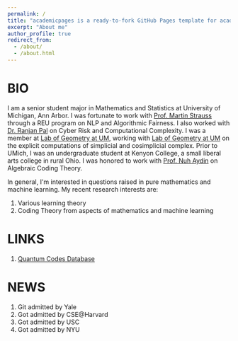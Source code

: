 ```yaml
---
permalink: /
title: "academicpages is a ready-to-fork GitHub Pages template for academic personal websites"
excerpt: "About me"
author_profile: true
redirect_from: 
  - /about/
  - /about.html
---
```



BIO
======
I am a senior student major in Mathematics and Statistics at University of Michigan, Ann Arbor. I was fortunate to work with [Prof. Martin Strauss](https://web.eecs.umich.edu/~martinjs/) through a REU program on NLP and Algorithmic Fairness. I also worked with [Dr. Ranjan Pal](https://sites.google.com/umich.edu/ranjanswebspace/home) on Cyber Risk and Computational Complexity. I was a member at [Lab of Geometry at UM](https://lsa.umich.edu/math/undergraduates/research-and-career-opportunities/LoGM.html), working with [Lab of Geometry at UM](https://lsa.umich.edu/math/undergraduates/research-and-career-opportunities/LoGM.html) on the explicit computations of simplicial and cosimplicial complex. Prior to UMich, I was an undergraduate student at Kenyon College, a small liberal arts college in rural Ohio. I was honored to work with [Prof. Nuh Aydin](https://www2.kenyon.edu/Depts/Math/Aydin/) on Algebraic Coding Theory.

In general, I'm interested in questions raised in pure mathematics and machine learning. My recent research interests are: 
1. Various learning theory
2. Coding Theory from aspects of mathematics and machine learning


LINKS
======
1. [Quantum Codes Database](http://quantumcodes.info/)

NEWS
======
1. Git admitted by Yale
1. Got admitted by CSE@Harvard
1. Got admitted by USC
1. Got admitted by NYU


